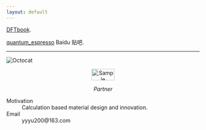 ```yaml
---
layout: default
---
```


[DFTbook](./DFTbook/).

[quantum_espresso](http://tieba.baidu.com/f?kw=quantum_espresso) Baidu 贴吧.

* * *

![Octocat](https://assets-cdn.github.com/images/icons/emoji/octocat.png)


<p align="center">
    <img src="https://tb2.bdstatic.com/tb/static-common/img/search_logo_big_v1_8d039f9.png" alt="Sample"  width="60" height="30">
    <p align="center">
        <em>Partner</em>
    </p>
</p>

<dl>
<dt>Motivation</dt>
<dd>Calculation based material design and innovation.</dd>
<dt>Email</dt>
<dd>yyyu200@163.com</dd>
</dl>

